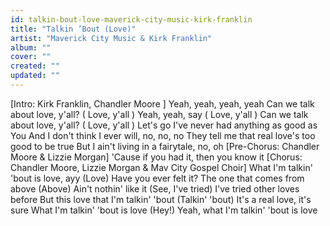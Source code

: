 ```yaml
---
id: talkin-bout-love-maverick-city-music-kirk-franklin
title: "Talkin ’Bout (Love)"
artist: "Maverick City Music & Kirk Franklin"
album: ""
cover: ""
created: ""
updated: ""
---
```


[Intro: Kirk Franklin, 
Chandler Moore
]
Yeah, yeah, yeah, yeah
Can we talk about love, y'all? (
Love, y'all
)
Yeah, yeah, say (
Love, y'all
)
Can we talk about love, y'all? (
Love, y'all
)
Let's go
I've never had anything as good as You
And I don't think I ever will, no, no, no
They tell me that real love's too good to be true
But I ain't living in a fairytale, no, oh
[Pre-Chorus: Chandler Moore & Lizzie Morgan]
'Cause if you had it, then you know it
[Chorus: Chandler Moore, Lizzie Morgan & Mav City Gospel Choir]
What I'm talkin' 'bout is love, ayy (Love)
Have you ever felt it?
The one that comes from above (Above)
Ain't nothin' like it
(See, I've tried) I've tried other loves before
But this love that I'm talkin' 'bout (Talkin' 'bout)
It's a real love, it's sure
What I'm talkin' 'bout is love (Hey!)
Yeah, what I'm talkin' 'bout is love